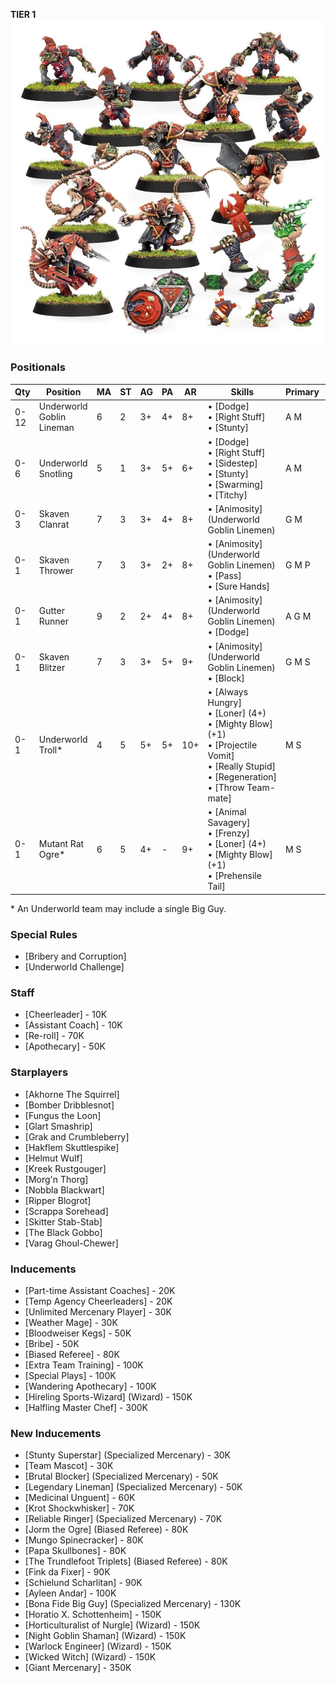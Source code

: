 ﻿**TIER 1**
![](../media/teams/UnderworldDenizens2.jpg)

### Positionals

| Qty  | Position                  | MA | ST | AG | PA | AR  | Skills                                                                                                                                                                                   | Primary | Secondary | Cost |
| ---- | ------------------------- | -- | -- | -- | -- | --- | ---------------------------------------------------------------------------------------------------------------------------------------------------------------------------------------- | ------- | --------- | ---- |
| 0-12 | Underworld Goblin Lineman | 6  | 2  | 3+ | 4+ | 8+  | • [Dodge]<br /> • [Right Stuff] <br /> • [Stunty]                                                                                                                                  | A M    | G S      | 40K  |
| 0-6  | Underworld Snotling       | 5  | 1  | 3+ | 5+ | 6+  | • [Dodge]<br /> • [Right Stuff] <br /> • [Sidestep] <br /> • [Stunty] <br /> • [Swarming] <br />• [Titchy]                                                                   | A M    | G         | 15K  |
| 0-3  | Skaven Clanrat            | 7  | 3  | 3+ | 4+ | 8+  | • [Animosity] (Underworld Goblin Linemen)                                                                                                                                              | G M    | A S      | 50K  |
| 0-1  | Skaven Thrower            | 7  | 3  | 3+ | 2+ | 8+  | • [Animosity] (Underworld Goblin Linemen)<br /> • [Pass] <br /> • [Sure Hands]                                                                                                     | G M P | A S      | 85K  |
| 0-1  | Gutter Runner             | 9  | 2  | 2+ | 4+ | 8+  | • [Animosity] (Underworld Goblin Linemen)<br /> • [Dodge]                                                                                                                            | A G M | P S      | 85K  |
| 0-1  | Skaven Blitzer            | 7  | 3  | 3+ | 5+ | 9+  | • [Animosity] (Underworld Goblin Linemen)<br /> • [Block]                                                                                                                            | G M S | A P      | 90K  |
| 0-1  | Underworld Troll\*        | 4  | 5  | 5+ | 5+ | 10+ | • [Always Hungry]<br /> • [Loner] (4+) <br /> • [Mighty Blow] (+1) <br /> • [Projectile Vomit] <br /> • [Really Stupid] <br /> • [Regeneration] <br /> • [Throw Team-mate] | M S    | A G P   | 115K |
| 0-1  | Mutant Rat Ogre\*         | 6  | 5  | 4+ | -  | 9+  | • [Animal Savagery]<br /> • [Frenzy] <br /> • [Loner] (4+) <br /> • [Mighty Blow] (+1) <br /> • [Prehensile Tail]                                                              | M S    | A G      | 150K |

\* An Underworld team may include a single Big Guy.

### Special Rules

* [Bribery and Corruption]
* [Underworld Challenge]

### Staff

* [Cheerleader] - 10K
* [Assistant Coach] - 10K
* [Re-roll] - 70K
* [Apothecary]  - 50K

### Starplayers

* [Akhorne The Squirrel]
* [Bomber Dribblesnot]
* [Fungus the Loon]
* [Glart Smashrip]
* [Grak and Crumbleberry]
* [Hakflem Skuttlespike]
* [Helmut Wulf]
* [Kreek Rustgouger]
* [Morg'n Thorg]
* [Nobbla Blackwart]
* [Ripper Blogrot]
* [Scrappa Sorehead]
* [Skitter Stab-Stab]
* [The Black Gobbo]
* [Varag Ghoul-Chewer]

### Inducements

* [Part-time Assistant Coaches] - 20K
* [Temp Agency Cheerleaders] - 20K
* [Unlimited Mercenary Player] - 30K
* [Weather Mage] - 30K
* [Bloodweiser Kegs] - 50K
* [Bribe] - 50K
* [Biased Referee] - 80K
* [Extra Team Training] - 100K
* [Special Plays] - 100K
* [Wandering Apothecary] - 100K
* [Hireling Sports-Wizard] (Wizard) - 150K
* [Halfling Master Chef] - 300K

### New Inducements

* [Stunty Superstar] (Specialized Mercenary) - 30K
* [Team Mascot] - 30K
* [Brutal Blocker] (Specialized Mercenary) - 50K
* [Legendary Lineman] (Specialized Mercenary) - 50K
* [Medicinal Unguent] - 60K
* [Krot Shockwhisker] - 70K
* [Reliable Ringer] (Specialized Mercenary) - 70K
* [Jorm the Ogre] (Biased Referee) - 80K
* [Mungo Spinecracker] - 80K
* [Papa Skullbones] - 80K
* [The Trundlefoot Triplets] (Biased Referee) - 80K
* [Fink da Fixer] - 90K
* [Schielund Scharlitan] - 90K
* [Ayleen Andar] - 100K
* [Bona Fide Big Guy] (Specialized Mercenary) - 130K
* [Horatio X. Schottenheim] - 150K
* [Horticulturalist of Nurgle] (Wizard) - 150K
* [Night Goblin Shaman] (Wizard) - 150K
* [Warlock Engineer] (Wizard) - 150K
* [Wicked Witch] (Wizard) - 150K
* [Giant Mercenary] - 350K
